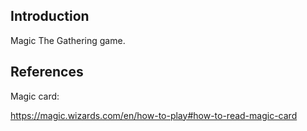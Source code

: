 ## Introduction

Magic The Gathering game.

## References

Magic card:

<https://magic.wizards.com/en/how-to-play#how-to-read-magic-card>
